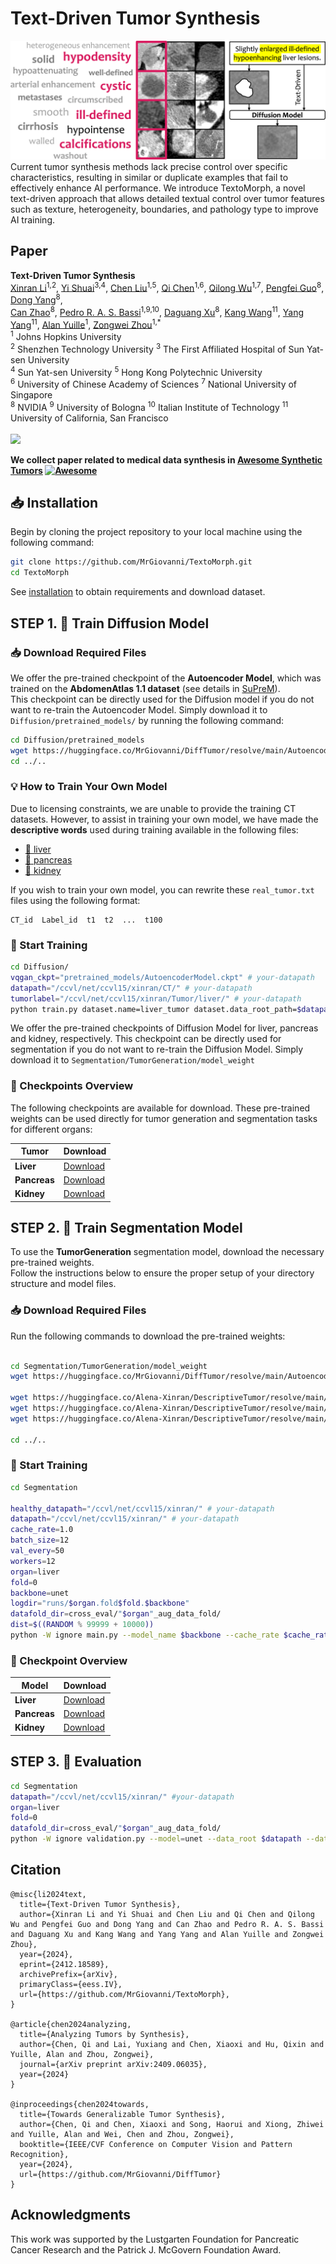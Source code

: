 # Text-Driven Tumor Synthesis
<div align="center">
  <img src="/utils/fig_cloudplot.png" alt="fig_cloudplot"/>
</div>
Current tumor synthesis methods lack precise control over specific characteristics, resulting in similar or duplicate examples that fail to effectively enhance AI performance. We introduce TextoMorph, a novel text-driven approach that allows detailed textual control over tumor features such as texture, heterogeneity, boundaries, and pathology type to improve AI training.

## Paper

<b>Text-Driven Tumor Synthesis</b> <br/>
[Xinran Li](https://scholar.google.com/citations?hl=zh-CN&user=awRZX_gAAAAJ)<sup>1,2</sup>, [Yi Shuai](https://openreview.net/profile?id=~Yi_Shuai1)<sup>3,4</sup>, [Chen Liu](https://scholar.google.com/citations?user=i938yiEAAAAJ&hl=zh-CN)<sup>1,5</sup>, [Qi Chen](https://scholar.google.com/citations?user=4Q5gs2MAAAAJ&hl=en)<sup>1,6</sup>, [Qilong Wu](https://github.com/JerryWu-code)<sup>1,7</sup>, [Pengfei Guo](https://scholar.google.co.uk/citations?hl=en&pli=1&user=_IAp-bYAAAAJ)<sup>8</sup>, [Dong Yang](https://scholar.google.com/citations?user=PHvliUgAAAAJ&hl=en&oi=sra)<sup>8</sup>,  
[Can Zhao](https://scholar.google.com/citations?user=CdzhxtYAAAAJ&hl=en)<sup>8</sup>, [Pedro R. A. S. Bassi](https://scholar.google.com/citations?hl=zh-CN&user=NftgL6gAAAAJ)<sup>1,9,10</sup>, [Daguang Xu](https://research.nvidia.com/person/daguang-xu)<sup>8</sup>, [Kang Wang](https://radiology.ucsf.edu/people/kang-wang)<sup>11</sup>, [Yang Yang](https://scholar.google.com/citations?user=6XsJUBIAAAAJ&hl=zh-CN)<sup>11</sup>, [Alan Yuille](https://www.cs.jhu.edu/~ayuille/)<sup>1</sup>, [Zongwei Zhou](https://www.zongweiz.com/)<sup>1,*</sup> <br/>
<sup>1</sup> Johns Hopkins University  
<sup>2</sup> Shenzhen Technology University  <sup>3</sup> The First Affiliated Hospital of Sun Yat-sen University   
<sup>4</sup> Sun Yat-sen University  <sup>5</sup> Hong Kong Polytechnic University  
<sup>6</sup> University of Chinese Academy of Sciences  <sup>7</sup> National University of Singapore  
<sup>8</sup> NVIDIA  <sup>9</sup> University of Bologna  <sup>10</sup> Italian Institute of Technology  <sup>11</sup> University of California, San Francisco <br/>  
<a href='https://arxiv.org/pdf/2412.18589'><img src='https://img.shields.io/badge/Paper-PDF-purple'></a>

**We collect paper related to medical data synthesis in [Awesome Synthetic Tumors](https://github.com/MrGiovanni/SyntheticTumors/blob/main/AWESOME.md) [![Awesome](https://awesome.re/badge.svg)](https://awesome.re)**


## 📥 Installation
Begin by cloning the project repository to your local machine using the following command:

```bash
git clone https://github.com/MrGiovanni/TextoMorph.git
cd TextoMorph
```
See [installation](utils/INSTALL.md) to obtain requirements and download dataset.


## STEP 1. 🚀 Train Diffusion Model
### 📥 Download Required Files
We offer the pre-trained checkpoint of the **Autoencoder Model**, which was trained on the **AbdomenAtlas 1.1 dataset** (see details in [SuPreM](https://github.com/MrGiovanni/SuPreM)).  
This checkpoint can be directly used for the Diffusion model if you do not want to re-train the Autoencoder Model. Simply download it to `Diffusion/pretrained_models/` by running the following command:

```bash
cd Diffusion/pretrained_models
wget https://huggingface.co/MrGiovanni/DiffTumor/resolve/main/AutoencoderModel/AutoencoderModel.ckpt
cd ../..
```
### 💡 How to Train Your Own Model

Due to licensing constraints, we are unable to provide the training CT datasets. However, to assist in training your own model, we have made the **descriptive words** used during training available in the following files:

- [📁 liver](https://github.com/MrGiovanni/TextoMorph/tree/main/Diffusion/cross_eval/liver/real_tumor.txt)
- [📁 pancreas](https://github.com/MrGiovanni/TextoMorph/tree/main/Diffusion/cross_eval/pancreas/real_tumor.txt)
- [📁 kidney](https://github.com/MrGiovanni/TextoMorph/tree/main/Diffusion/cross_eval/kidney/real_tumor.txt)

If you wish to train your own model, you can rewrite these `real_tumor.txt` files using the following format:

```plaintext
CT_id  Label_id  t1  t2  ...  t100
```
### 🔧 Start Training
```bash
cd Diffusion/
vqgan_ckpt="pretrained_models/AutoencoderModel.ckpt" # your-datapath
datapath="/ccvl/net/ccvl15/xinran/CT/" # your-datapath
tumorlabel="/ccvl/net/ccvl15/xinran/Tumor/liver/" # your-datapath
python train.py dataset.name=liver_tumor dataset.data_root_path=$datapath dataset.label_root_path=$tumorlabel dataset.dataset_list=['liver'] dataset.uniform_sample=False model.results_folder_postfix="liver"  model.vqgan_ckpt=$vqgan_ckpt
```

We offer the pre-trained checkpoints of Diffusion Model for liver, pancreas and kidney, respectively. This checkpoint can be directly used for segmentation if you do not want to re-train the Diffusion Model. Simply download it to `Segmentation/TumorGeneration/model_weight`

### 🔗 Checkpoints Overview

The following checkpoints are available for download. These pre-trained weights can be used directly for tumor generation and segmentation tasks for different organs:

| Tumor      | Download                                                                                      |
|------------|-----------------------------------------------------------------------------------------------|
| **Liver**  | [Download](https://huggingface.co/Alena-Xinran/DescriptiveTumor/resolve/main/descriptivetumor2/liver.pt) |
| **Pancreas** | [Download](https://huggingface.co/Alena-Xinran/DescriptiveTumor/resolve/main/descriptivetumor2/pancreas.pt) |
| **Kidney**   | [Download](https://huggingface.co/Alena-Xinran/DescriptiveTumor/resolve/main/descriptivetumor2/kidney.pt?download=true) |

## STEP 2. 🚀 Train Segmentation Model

To use the **TumorGeneration** segmentation model, download the necessary pre-trained weights.  
Follow the instructions below to ensure the proper setup of your directory structure and model files.

### 📥 Download Required Files

Run the following commands to download the pre-trained weights:

```bash

cd Segmentation/TumorGeneration/model_weight
wget https://huggingface.co/MrGiovanni/DiffTumor/resolve/main/AutoencoderModel/AutoencoderModel.ckpt

wget https://huggingface.co/Alena-Xinran/DescriptiveTumor/resolve/main/descriptivetumor2/liver.pt
wget https://huggingface.co/Alena-Xinran/DescriptiveTumor/resolve/main/descriptivetumor2/pancreas.pt
wget https://huggingface.co/Alena-Xinran/DescriptiveTumor/resolve/main/descriptivetumor2/kidney.pt

cd ../..
```
### 🔧 Start Training
```bash
cd Segmentation

healthy_datapath="/ccvl/net/ccvl15/xinran/" # your-datapath
datapath="/ccvl/net/ccvl15/xinran/" # your-datapath
cache_rate=1.0
batch_size=12
val_every=50
workers=12
organ=liver
fold=0
backbone=unet
logdir="runs/$organ.fold$fold.$backbone"
datafold_dir=cross_eval/"$organ"_aug_data_fold/
dist=$((RANDOM % 99999 + 10000))
python -W ignore main.py --model_name $backbone --cache_rate $cache_rate --dist-url=tcp://127.0.0.1:$dist --workers $workers --max_epochs 2000 --val_every $val_every --batch_size=$batch_size --save_checkpoint --distributed --noamp --organ_type $organ --organ_model $organ --tumor_type tumor --fold $fold --ddim_ts 50 --logdir=$logdir --healthy_data_root $healthy_datapath --data_root $datapath --datafold_dir $datafold_dir
```
### 🔗 Checkpoint Overview

| **Model**           | **Download**                                                                                 |
|----------------------|---------------------------------------------------------------------------------------------------|
| **Liver**     | [Download](https://huggingface.co/Alena-Xinran/DescriptiveTumor/resolve/main/segmentation/liver.pt) |
| **Pancreas**   | [Download](https://huggingface.co/Alena-Xinran/DescriptiveTumor/resolve/main/segmentation/pancreas.pt) |
| **Kidney**     | [Download](https://huggingface.co/Alena-Xinran/DescriptiveTumor/resolve/main/segmentation/kidney.pt) |

## STEP 3. 🚀 Evaluation


```bash
cd Segmentation
datapath="/ccvl/net/ccvl15/xinran/" #your-datapath
organ=liver
fold=0
datafold_dir=cross_eval/"$organ"_aug_data_fold/
python -W ignore validation.py --model=unet --data_root $datapath --datafold_dir $datafold_dir --tumor_type tumor --organ_type $organ --fold $fold --log_dir $organ/$organ.fold$fold.unet --save_dir out/$organ/$organ.fold$fold.unet
```

## Citation

```
@misc{li2024text,
  title={Text-Driven Tumor Synthesis}, 
  author={Xinran Li and Yi Shuai and Chen Liu and Qi Chen and Qilong Wu and Pengfei Guo and Dong Yang and Can Zhao and Pedro R. A. S. Bassi and Daguang Xu and Kang Wang and Yang Yang and Alan Yuille and Zongwei Zhou},
  year={2024},
  eprint={2412.18589},
  archivePrefix={arXiv},
  primaryClass={eess.IV},
  url={https://github.com/MrGiovanni/TextoMorph}, 
}

@article{chen2024analyzing,
  title={Analyzing Tumors by Synthesis},
  author={Chen, Qi and Lai, Yuxiang and Chen, Xiaoxi and Hu, Qixin and Yuille, Alan and Zhou, Zongwei},
  journal={arXiv preprint arXiv:2409.06035},
  year={2024}
}

@inproceedings{chen2024towards,
  title={Towards Generalizable Tumor Synthesis},
  author={Chen, Qi and Chen, Xiaoxi and Song, Haorui and Xiong, Zhiwei and Yuille, Alan and Wei, Chen and Zhou, Zongwei},
  booktitle={IEEE/CVF Conference on Computer Vision and Pattern Recognition},
  year={2024},
  url={https://github.com/MrGiovanni/DiffTumor}
}
```

## Acknowledgments
This work was supported by the Lustgarten Foundation for Pancreatic Cancer Research and the Patrick J. McGovern Foundation Award.
